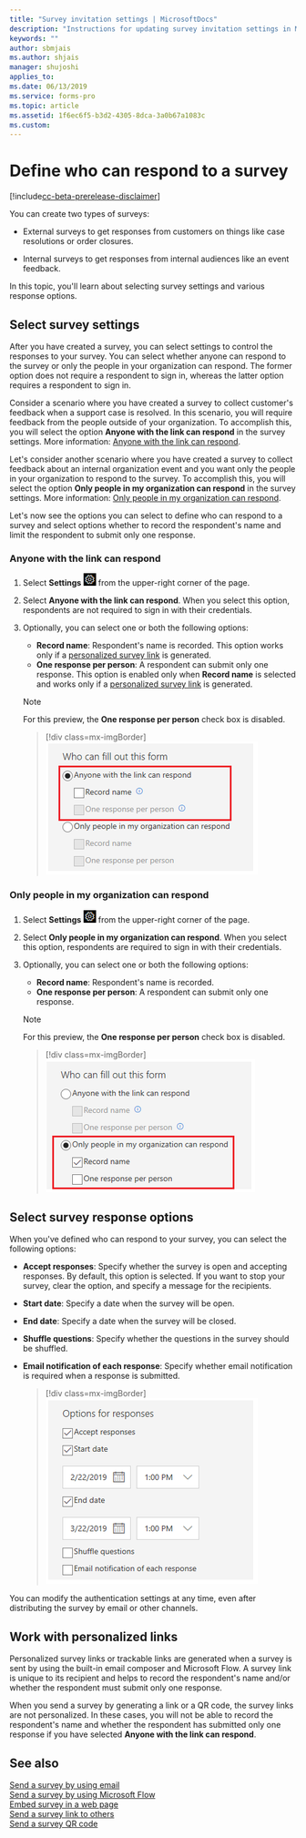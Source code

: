 ```yaml
---
title: "Survey invitation settings | MicrosoftDocs"
description: "Instructions for updating survey invitation settings in Microsoft Forms Pro"
keywords: ""
author: sbmjais
ms.author: shjais
manager: shujoshi
applies_to: 
ms.date: 06/13/2019
ms.service: forms-pro
ms.topic: article
ms.assetid: 1f6ec6f5-b3d2-4305-8dca-3a0b67a1083c
ms.custom: 
---
```


# Define who can respond to a survey 

[!include[cc-beta-prerelease-disclaimer](includes/cc-beta-prerelease-disclaimer.md)]

You can create two types of surveys:

-   External surveys to get responses from customers on things like case resolutions or order closures.

-   Internal surveys to get responses from internal audiences like an event feedback.

In this topic, you'll learn about selecting survey settings and various response options.

## Select survey settings

After you have created a survey, you can select settings to control the responses to your survey. You can select whether anyone can respond to the survey or only the people in your organization can respond. The former option does not require a respondent to sign in, whereas the latter option requires a respondent to sign in.

Consider a scenario where you have created a survey to collect customer's feedback when a support case is resolved. In this scenario, you will require feedback from the people outside of your organization. To accomplish this, you will select the option **Anyone with the link can respond** in the survey settings. More information: [Anyone with the link can respond](#anyone-with-the-link-can-respond).

Let's consider another scenario where you have created a survey to collect feedback about an internal organization event and you want only the people in your organization to respond to the survey. To accomplish this, you will select the option **Only people in my organization can respond** in the survey settings. More information: [Only people in my organization can respond](#only-people-in-my-organization-can-respond).

Let's now see the options you can select to define who can respond to a survey and select options whether to record the respondent's name and limit the respondent to submit only one response.

### Anyone with the link can respond

1. Select **Settings** ![Settings](media/settings-icon.png "Settings") from the upper-right corner of the page.
2. Select **Anyone with the link can respond**. When you select this option, respondents are not required to sign in with their credentials.
3. Optionally, you can select one or both the following options:
    - **Record name**: Respondent's name is recorded. This option works only if a [personalized survey link](#work-with-personalized-links) is generated.
    - **One response per person**: A respondent can submit only one response. This option is enabled only when **Record name** is selected and works only if a [personalized survey link](#work-with-personalized-links) is generated.
    
    > [!NOTE]
    > For this preview, the **One response per person** check box is disabled. 

    > [!div class=mx-imgBorder]
    > ![Invitation settings for external surveys](media/invite-settings-external.png "Invitation settings for external surveys")

### Only people in my organization can respond

1. Select **Settings** ![Settings](media/settings-icon.png "Settings") from the upper-right corner of the page.
2. Select **Only people in my organization can respond**. When you select this option, respondents are required to sign in with their credentials. 
3. Optionally, you can select one or both the following options:
    - **Record name**: Respondent's name is recorded.
    - **One response per person**: A respondent can submit only one response.
    
    > [!NOTE]
    > For this preview, the **One response per person** check box is disabled. 

    > [!div class=mx-imgBorder]
    > ![Invitation settings for internal surveys](media/invite-settings-internal.png "Invitation settings for internal surveys")

## Select survey response options

When you've defined who can respond to your survey, you can select the following options:

- **Accept responses**: Specify whether the survey is open and accepting responses. By default, this option is selected. If you want to stop your survey, clear the option, and specify a message for the recipients.
- **Start date**: Specify a date when the survey will be open. 
- **End date**: Specify a date when the survey will be closed.
- **Shuffle questions**: Specify whether the questions in the survey should be shuffled.
- **Email notification of each response**: Specify whether email notification is required when a response is submitted.

    > [!div class=mx-imgBorder]
    > ![Response options for surveys](media/invite-settings-options.png "Response options for surveys")

You can modify the authentication settings at any time, even after distributing the survey by email or other channels.

## Work with personalized links

Personalized survey links or trackable links are generated when a survey is sent by using the built-in email composer and Microsoft Flow. A survey link is unique to its recipient and helps to record the respondent's name and/or whether the respondent must submit only one response.

When you send a survey by generating a link or a QR code, the survey links are not personalized. In these cases, you will not be able to record the respondent's name and whether the respondent has submitted only one response if you have selected **Anyone with the link can respond**.

## See also

[Send a survey by using email](send-survey-email.md)<br>
[Send a survey by using Microsoft Flow](send-survey-microsoft-flow.md)<br>
[Embed survey in a web page](embed-web-page.md)<br>
[Send a survey link to others](send-survey-link.md)<br>
[Send a survey QR code](send-survey-qrcode.md)